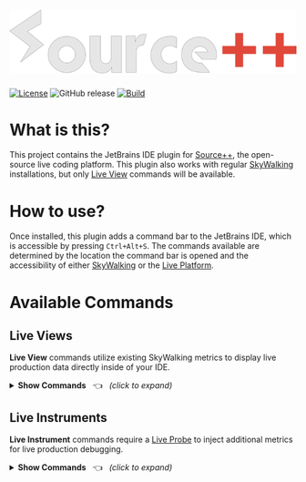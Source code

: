 # ![](https://github.com/sourceplusplus/live-platform/blob/master/.github/media/sourcepp_logo.svg)

[![License](https://camo.githubusercontent.com/93398bf31ebbfa60f726c4f6a0910291b8156be0708f3160bad60d0d0e1a4c3f/68747470733a2f2f696d672e736869656c64732e696f2f6769746875622f6c6963656e73652f736f75726365706c7573706c75732f6c6976652d706c6174666f726d)](LICENSE)
![GitHub release](https://img.shields.io/github/v/release/sourceplusplus/interface-jetbrains?include_prereleases)
[![Build](https://github.com/sourceplusplus/interface-jetbrains/actions/workflows/build.yml/badge.svg)](https://github.com/sourceplusplus/interface-jetbrains/actions/workflows/build.yml)

# What is this?

<!-- Plugin description -->

This project contains the JetBrains IDE plugin for [Source++](https://github.com/sourceplusplus/live-platform), the open-source live coding platform. This plugin also works with regular [SkyWalking](https://github.com/apache/skywalking) installations, but only [Live View](#live-view) commands will be available.

<!-- Plugin description end -->

# How to use?

Once installed, this plugin adds a command bar to the JetBrains IDE, which is accessible by pressing `Ctrl+Alt+S`.
The commands available are determined by the location the command bar is opened and the accessibility of either [SkyWalking](https://github.com/apache/skywalking) or the [Live Platform](https://github.com/sourceplusplus/live-platform).

# Available Commands

## Live Views

**Live View** commands utilize existing SkyWalking metrics to display live production data directly inside of your IDE.

<details>
  <summary><b>Show Commands</b> &nbsp; 👈 &nbsp; <i>(click to expand)</i></summary>

  ### Show/Hide Quick Stats

  > Inlay hints which indicate an endpoint's current activity.

  <details>
    <summary>Screencast</summary>

  ![screencast](https://user-images.githubusercontent.com/3278877/158376181-7fe597f9-f3c2-4609-bd07-4ea55e10b579.gif)
  </details>

  ### Watch Log

  > Follow specific logging statements in real-time.

  <details>
    <summary>Screencast</summary>

  ![screencast](https://user-images.githubusercontent.com/3278877/158381411-214285ba-7291-4c70-8e1f-8489140fa239.gif)
  </details>

  ### Display Portal

  > Contextual popups for displaying live operational data on the code currently in view.

  <details>
    <summary>Screencast</summary>

  ![screencast](https://user-images.githubusercontent.com/3278877/149158868-135568d5-20cc-44d4-886a-2202195b594b.gif)
  </details>
  
</details>

## Live Instruments

**Live Instrument** commands require a [Live Probe](https://github.com/sourceplusplus/probe-jvm) to inject additional metrics for live production debugging.

<details>
  <summary><b>Show Commands</b> &nbsp; 👈 &nbsp; <i>(click to expand)</i></summary>

  ### Add Breakpoint

  > Live Breakpoints (a.k.a. non-breaking breakpoints) are useful debugging instruments for gaining insight into the live variables available in production at a given scope.

  <details>
    <summary>Screencast</summary>

  ![live-breakpoint](https://user-images.githubusercontent.com/3278877/136304451-2c98ad30-032b-4ce0-9f37-f98cd750adb3.gif)
  </details>

  ### Add Log

  > Live Logs (a.k.a. just-in-time logging) are quick and easy debugging instruments for instantly outputting live data from production without redeploying or restarting your application.

  <details>
    <summary>Screencast</summary>

  ![live-log](https://user-images.githubusercontent.com/3278877/136304738-d46c2796-4dd3-45a3-81bb-5692547c1c71.gif)
  </details>

</details>
